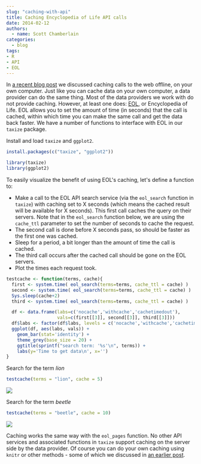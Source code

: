 ```yaml
---
slug: "caching-with-api"
title: Caching Encyclopedia of Life API calls
date: 2014-02-12
authors:
  - name: Scott Chamberlain
categories:
  - blog
tags:
- R
- API
- EOL
---
```


In [a recent blog post][cacheoff] we discussed caching calls to the web offline, on your own computer. Just like you can cache data on your own computer, a data provider can do the same thing. Most of the data providers we work with do not provide caching. However, at least one does: [EOL][eol], or Encyclopedia of Life. EOL allows you to set the amount of time (in seconds) that the call is cached, within which time you can make the same call and get the data back faster. We have a number of functions to interface with EOL in our `taxize` package.

Install and load `taxize` and `ggplot2`.


```r
install.packages(c("taxize", "ggplot2"))
```



```r
library(taxize)
library(ggplot2)
```


To easily visualize the benefit of using EOL's caching, let's define a function to:

* Make a call to the EOL API search service (via the `eol_search` function in `taxize`) with caching set to X seconds (which means the cached result will be available for X seconds). This first call caches the query on their servers. Note that in the `eol_search` function below, we are using the `cache_ttl` parameter to set the number of seconds to cache the request.
* The second call is done before X seconds pass, so should be faster as the first one was cached.
* Sleep for a period, a bit longer than the amount of time the call is cached.
* The third call occurs after the cached call should be gone on the EOL servers.
* Plot the times each request took.


```r
testcache <- function(terms, cache){
  first <- system.time( eol_search(terms=terms, cache_ttl = cache) )
  second <- system.time( eol_search(terms=terms, cache_ttl = cache) )
  Sys.sleep(cache+2)
  third <- system.time( eol_search(terms=terms, cache_ttl = cache) )

  df <- data.frame(labs=c('nocache','withcache','cachetimedout'),
                   vals=c(first[[3]], second[[3]], third[[3]]))
  df$labs <- factor(df$labs, levels = c('nocache','withcache','cachetimedout'))
  ggplot(df, aes(labs, vals)) +
    geom_bar(stat='identity') +
    theme_grey(base_size = 20) +
    ggtitle(sprintf("search term: '%s'\n", terms)) +
    labs(y='Time to get data\n', x='')
}
```


Search for the term _lion_


```r
testcache(terms = "lion", cache = 5)
```

![](/assets/blog-images/2014-02-12-caching-with-api/unnamed-chunk-4.png)


Search for the term _beetle_


```r
testcache(terms = "beetle", cache = 10)
```

![](/assets/blog-images/2014-02-12-caching-with-api/unnamed-chunk-5.png)


Caching works the same way with the `eol_pages` function. No other API services and associated functions in `taxize` support caching on the server side by the data provider. Of course you can do your own caching using `knitr` or other methods - some of which we discussed in [an earlier post][cacheoff].

[cacheoff]: http://ropensci.org/blog/2014/02/03/caching-offline/
[eol]: http://eol.org/
